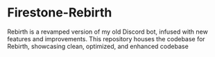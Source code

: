 # Firestone-Rebirth
 Rebirth is a revamped version of my old Discord bot, infused with new features and improvements. This repository houses the codebase for Rebirth, showcasing clean, optimized,  and enhanced codebase
